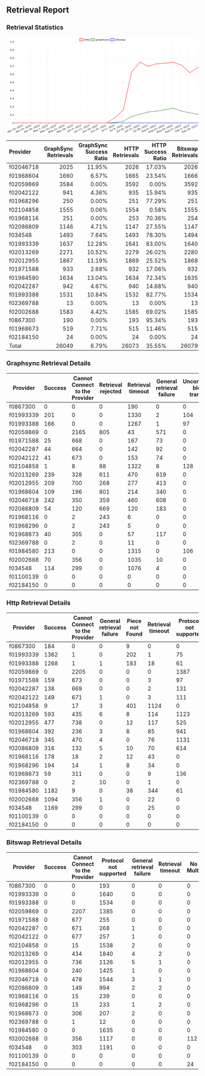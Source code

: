 ## Retrieval Report
### Retrieval Statistics
<img src="https://raw.githubusercontent.com/data-preservation-programs/filplus-checker-assets/main/filecoin-project/filecoin-plus-large-datasets/issues/1728/1694569301696.png"/>

| Provider  | GraphSync Retrievals | GraphSync Success Ratio | HTTP Retrievals | HTTP Success Ratio | Bitswap Retrievals | Bitswap Success Ratio |
| :-------- | -------------------: | ----------------------: | --------------: | -----------------: | -----------------: | --------------------: |
| f02046718 |                 2025 |                  11.95% |            2026 |             17.03% |               2026 |                 0.00% |
| f01968604 |                 1660 |                   6.57% |            1665 |             23.54% |               1666 |                 0.00% |
| f02059869 |                 3584 |                   0.00% |            3592 |              0.00% |               3592 |                 0.00% |
| f02042122 |                  941 |                   4.36% |             935 |             15.94% |                935 |                 0.00% |
| f01968296 |                  250 |                   0.00% |             251 |             77.29% |                251 |                 0.00% |
| f02104858 |                 1555 |                   0.06% |            1554 |              0.58% |               1555 |                 0.00% |
| f01968116 |                  251 |                   0.00% |             253 |             70.36% |                254 |                 0.00% |
| f02086809 |                 1146 |                   4.71% |            1147 |             27.55% |               1147 |                 0.00% |
| f034548   |                 1493 |                   7.64% |            1493 |             78.30% |               1494 |                 0.00% |
| f01993339 |                 1637 |                  12.28% |            1641 |             83.00% |               1640 |                 0.00% |
| f02013269 |                 2271 |                  10.52% |            2279 |             26.02% |               2280 |                 0.00% |
| f02012955 |                 1867 |                  11.19% |            1869 |             25.52% |               1868 |                 0.00% |
| f01971588 |                  933 |                   2.68% |             932 |             17.06% |                932 |                 0.00% |
| f01984580 |                 1634 |                  13.04% |            1634 |             72.34% |               1635 |                 0.00% |
| f02042287 |                  942 |                   4.67% |             940 |             14.68% |                940 |                 0.00% |
| f01993388 |                 1531 |                  10.84% |            1532 |             82.77% |               1534 |                 0.00% |
| f02369788 |                   13 |                   0.00% |              13 |              0.00% |                 13 |                 0.00% |
| f02002688 |                 1583 |                   4.42% |            1585 |             69.02% |               1585 |                 0.00% |
| f0867300  |                  190 |                   0.00% |             193 |             95.34% |                193 |                 0.00% |
| f01968673 |                  519 |                   7.71% |             515 |             11.46% |                515 |                 0.00% |
| f02184150 |                   24 |                   0.00% |              24 |              0.00% |                 24 |                 0.00% |
| Total     |                26049 |                   6.79% |           26073 |             35.55% |              26079 |                 0.00% |

### Graphsync Retrieval Details
| Provider  | Success | Cannot Connect to the Provider | Retrieval rejected | Retrieval timeout | General retrieval failure | Unconfirmed block transfer | No Valid Multiaddrs | Piece not Found |
| --------- | ------- | ------------------------------ | ------------------ | ----------------- | ------------------------- | -------------------------- | ------------------- | --------------- |
| f0867300  | 0       | 0                              | 0                  | 190               | 0                         | 0                          | 0                   | 0               |
| f01993339 | 201     | 0                              | 0                  | 1330              | 2                         | 104                        | 0                   | 0               |
| f01993388 | 166     | 0                              | 0                  | 1267              | 1                         | 97                         | 0                   | 0               |
| f02059869 | 0       | 2165                           | 805                | 43                | 571                       | 0                          | 0                   | 0               |
| f01971588 | 25      | 668                            | 0                  | 167               | 73                        | 0                          | 0                   | 0               |
| f02042287 | 44      | 664                            | 0                  | 142               | 92                        | 0                          | 0                   | 0               |
| f02042122 | 41      | 673                            | 0                  | 153               | 74                        | 0                          | 0                   | 0               |
| f02104858 | 1       | 8                              | 88                 | 1322              | 8                         | 128                        | 0                   | 0               |
| f02013269 | 239     | 328                            | 611                | 470               | 619                       | 0                          | 0                   | 4               |
| f02012955 | 209     | 700                            | 268                | 277               | 413                       | 0                          | 0                   | 0               |
| f01968604 | 109     | 196                            | 801                | 214               | 340                       | 0                          | 0                   | 0               |
| f02046718 | 242     | 350                            | 359                | 460               | 608                       | 0                          | 0                   | 6               |
| f02086809 | 54      | 120                            | 669                | 120               | 183                       | 0                          | 0                   | 0               |
| f01968116 | 0       | 2                              | 243                | 6                 | 0                         | 0                          | 0                   | 0               |
| f01968296 | 0       | 2                              | 243                | 5                 | 0                         | 0                          | 0                   | 0               |
| f01968673 | 40      | 305                            | 0                  | 57                | 117                       | 0                          | 0                   | 0               |
| f02369788 | 0       | 2                              | 0                  | 11                | 0                         | 0                          | 0                   | 0               |
| f01984580 | 213     | 0                              | 0                  | 1315              | 0                         | 106                        | 0                   | 0               |
| f02002688 | 70      | 356                            | 0                  | 1035              | 10                        | 0                          | 112                 | 0               |
| f034548   | 114     | 299                            | 0                  | 1076              | 4                         | 0                          | 0                   | 0               |
| f01100139 | 0       | 0                              | 0                  | 0                 | 0                         | 0                          | 0                   | 0               |
| f02184150 | 0       | 0                              | 0                  | 0                 | 0                         | 0                          | 24                  | 0               |

### Http Retrieval Details
| Provider  | Success | Cannot Connect to the Provider | General retrieval failure | Piece not Found | Retrieval timeout | Protocol not supported | No Valid Multiaddrs |
| --------- | ------- | ------------------------------ | ------------------------- | --------------- | ----------------- | ---------------------- | ------------------- |
| f0867300  | 184     | 0                              | 0                         | 9               | 0                 | 0                      | 0                   |
| f01993339 | 1362    | 1                              | 0                         | 202             | 1                 | 75                     | 0                   |
| f01993388 | 1268    | 1                              | 1                         | 183             | 18                | 61                     | 0                   |
| f02059869 | 0       | 2205                           | 0                         | 0               | 0                 | 1387                   | 0                   |
| f01971588 | 159     | 673                            | 0                         | 0               | 3                 | 97                     | 0                   |
| f02042287 | 138     | 669                            | 0                         | 0               | 2                 | 131                    | 0                   |
| f02042122 | 149     | 671                            | 1                         | 0               | 3                 | 111                    | 0                   |
| f02104858 | 9       | 17                             | 3                         | 401             | 1124              | 0                      | 0                   |
| f02013269 | 593     | 435                            | 6                         | 8               | 114               | 1123                   | 0                   |
| f02012955 | 477     | 738                            | 0                         | 12              | 117               | 525                    | 0                   |
| f01968604 | 392     | 236                            | 3                         | 8               | 85                | 941                    | 0                   |
| f02046718 | 345     | 470                            | 4                         | 0               | 76                | 1131                   | 0                   |
| f02086809 | 316     | 132                            | 5                         | 10              | 70                | 614                    | 0                   |
| f01968116 | 178     | 18                             | 2                         | 12              | 43                | 0                      | 0                   |
| f01968296 | 194     | 14                             | 1                         | 8               | 34                | 0                      | 0                   |
| f01968673 | 59      | 311                            | 0                         | 0               | 9                 | 136                    | 0                   |
| f02369788 | 0       | 2                              | 10                        | 0               | 1                 | 0                      | 0                   |
| f01984580 | 1182    | 9                              | 0                         | 38              | 344               | 61                     | 0                   |
| f02002688 | 1094    | 356                            | 1                         | 0               | 22                | 0                      | 112                 |
| f034548   | 1169    | 299                            | 0                         | 0               | 25                | 0                      | 0                   |
| f01100139 | 0       | 0                              | 0                         | 0               | 0                 | 0                      | 0                   |
| f02184150 | 0       | 0                              | 0                         | 0               | 0                 | 0                      | 24                  |

### Bitswap Retrieval Details
| Provider  | Success | Cannot Connect to the Provider | Protocol not supported | General retrieval failure | Retrieval timeout | No Valid Multiaddrs |
| --------- | ------- | ------------------------------ | ---------------------- | ------------------------- | ----------------- | ------------------- |
| f0867300  | 0       | 0                              | 193                    | 0                         | 0                 | 0                   |
| f01993339 | 0       | 0                              | 1640                   | 0                         | 0                 | 0                   |
| f01993388 | 0       | 0                              | 1534                   | 0                         | 0                 | 0                   |
| f02059869 | 0       | 2207                           | 1385                   | 0                         | 0                 | 0                   |
| f01971588 | 0       | 677                            | 255                    | 0                         | 0                 | 0                   |
| f02042287 | 0       | 671                            | 268                    | 1                         | 0                 | 0                   |
| f02042122 | 0       | 677                            | 257                    | 1                         | 0                 | 0                   |
| f02104858 | 0       | 15                             | 1538                   | 2                         | 0                 | 0                   |
| f02013269 | 0       | 434                            | 1840                   | 4                         | 2                 | 0                   |
| f02012955 | 0       | 736                            | 1126                   | 5                         | 1                 | 0                   |
| f01968604 | 0       | 240                            | 1425                   | 1                         | 0                 | 0                   |
| f02046718 | 0       | 478                            | 1544                   | 3                         | 1                 | 0                   |
| f02086809 | 0       | 149                            | 994                    | 2                         | 2                 | 0                   |
| f01968116 | 0       | 15                             | 239                    | 0                         | 0                 | 0                   |
| f01968296 | 0       | 15                             | 233                    | 1                         | 2                 | 0                   |
| f01968673 | 0       | 306                            | 207                    | 2                         | 0                 | 0                   |
| f02369788 | 0       | 1                              | 12                     | 0                         | 0                 | 0                   |
| f01984580 | 0       | 0                              | 1635                   | 0                         | 0                 | 0                   |
| f02002688 | 0       | 356                            | 1117                   | 0                         | 0                 | 112                 |
| f034548   | 0       | 303                            | 1191                   | 0                         | 0                 | 0                   |
| f01100139 | 0       | 0                              | 0                      | 0                         | 0                 | 0                   |
| f02184150 | 0       | 0                              | 0                      | 0                         | 0                 | 24                  |
